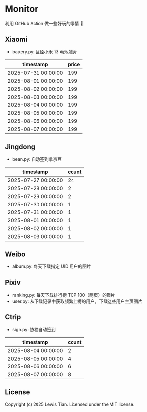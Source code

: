 # Monitor

利用 GitHub Action 做一些好玩的事情 🤣

## Xiaomi

- battery.py: 监控小米 13 电池服务

<!-- xiaomi13battery-start -->

| timestamp | price |
| --- | --- |
| 2025-07-31 00:00:00 | 199 |
| 2025-08-01 00:00:00 | 199 |
| 2025-08-02 00:00:00 | 199 |
| 2025-08-03 00:00:00 | 199 |
| 2025-08-04 00:00:00 | 199 |
| 2025-08-05 00:00:00 | 199 |
| 2025-08-06 00:00:00 | 199 |
| 2025-08-07 00:00:00 | 199 |

<!-- xiaomi13battery-end -->

## Jingdong

- bean.py: 自动签到拿京豆

<!-- jingdongbean-start -->

| timestamp | count |
| --- | --- |
| 2025-07-27 00:00:00 | 24 |
| 2025-07-28 00:00:00 | 2 |
| 2025-07-29 00:00:00 | 2 |
| 2025-07-30 00:00:00 | 1 |
| 2025-07-31 00:00:00 | 1 |
| 2025-08-01 00:00:00 | 1 |
| 2025-08-02 00:00:00 | 1 |
| 2025-08-03 00:00:00 | 1 |

<!-- jingdongbean-end -->

## Weibo

- album.py: 每天下载指定 UID 用户的图片

## Pixiv

- ranking.py: 每天下载排行榜 TOP 100（两页）的图片
- user.py: 从下载记录中获取频繁上榜的用户，下载这些用户主页图片

## Ctrip

- sign.py: 协程自动签到

<!-- ctrip_sign-start -->

| timestamp | count |
| --- | --- |
| 2025-08-04 00:00:00 | 2 |
| 2025-08-05 00:00:00 | 4 |
| 2025-08-06 00:00:00 | 6 |
| 2025-08-07 00:00:00 | 8 |

<!-- ctrip_sign-end -->

## License

Copyright (c) 2025 Lewis Tian. Licensed under the MIT license.
